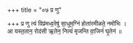 +++
title = "०७ प्र णु"

+++
प्र णु त्यं विप्र॑मध्व॒रेषु॑ सा॒धुम॒ग्निं होता॑रमीळते॒ नमो॑भिः ।  
आ यस्त॒तान॒ रोद॑सी ऋ॒तेन॒ नित्यं॑ मृजन्ति वा॒जिनं॑ घृ॒तेन॑ ॥